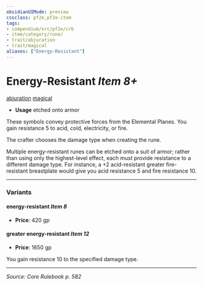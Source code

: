 ```yaml
---
obsidianUIMode: preview
cssclass: pf2e,pf2e-item
tags:
- compendium/src/pf2e/crb
- item/category/rune/
- trait/abjuration
- trait/magical
aliases: ["Energy-Resistant"]
---
```

# Energy-Resistant *Item 8+*  
[abjuration](abjuration.md "Abjuration School Trait")  [magical](magical.md "Magical Item Trait")  

- **Usage** etched onto armor

These symbols convey protective forces from the Elemental Planes. You gain resistance 5 to acid, cold, electricity, or fire.

The crafter chooses the damage type when creating the rune.

Multiple energy-resistant runes can be etched onto a suit of armor; rather than using only the highest-level effect, each must provide resistance to a different damage type. For instance, a +2 acid-resistant greater fire-resistant breastplate would give you acid resistance 5 and fire resistance 10.

---

### Variants

#### energy-resistant *Item 8*

- **Price**: 420 gp

#### greater energy-resistant *Item 12*

- **Price**: 1650 gp

You gain resistance 10 to the specified damage type.

---
*Source: Core Rulebook p. 582*
